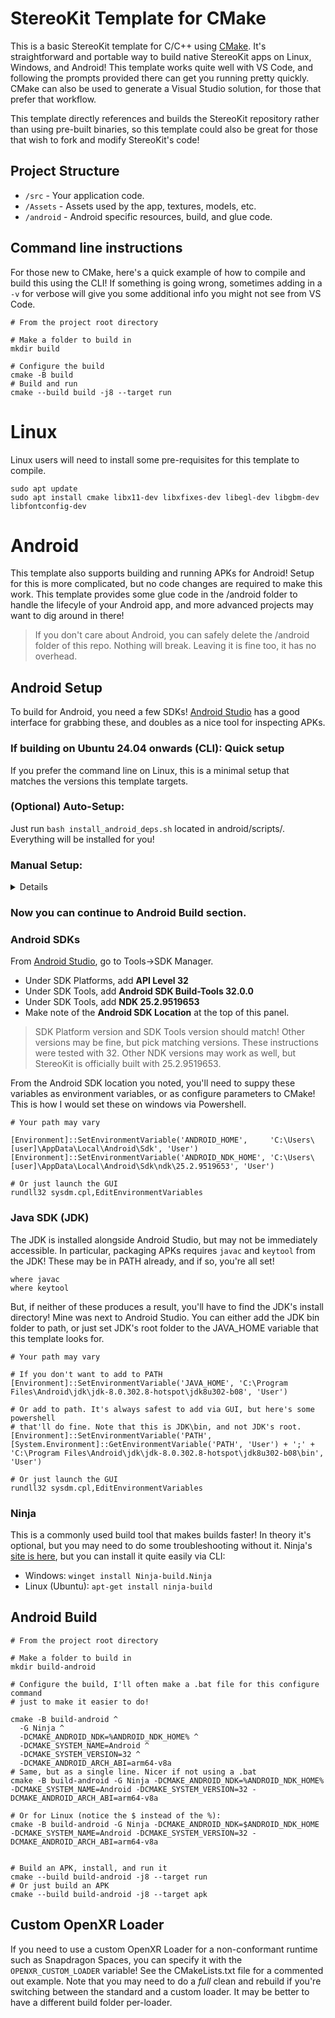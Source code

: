 # StereoKit Template for CMake

This is a basic StereoKit template for C/C++ using [CMake](https://cmake.org/). It's straightforward and portable way to build native StereoKit apps on Linux, Windows, and Android! This template works quite well with VS Code, and following the prompts provided there can get you running pretty quickly. CMake can also be used to generate a Visual Studio solution, for those that prefer that workflow.

This template directly references and builds the StereoKit repository rather than using pre-built binaries, so this template could also be great for those that wish to fork and modify StereoKit's code!

## Project Structure

- `/src` - Your application code.
- `/Assets` - Assets used by the app, textures, models, etc.
- `/android` - Android specific resources, build, and glue code.

## Command line instructions

For those new to CMake, here's a quick example of how to compile and build this using the CLI! If something is going wrong, sometimes adding in a `-v` for verbose will give you some additional info you might not see from VS Code.

```shell
# From the project root directory

# Make a folder to build in
mkdir build

# Configure the build
cmake -B build
# Build and run
cmake --build build -j8 --target run
```

# Linux

Linux users will need to install some pre-requisites for this template to compile.

```shell
sudo apt update
sudo apt install cmake libx11-dev libxfixes-dev libegl-dev libgbm-dev libfontconfig-dev
```

# Android

This template also supports building and running APKs for Android! Setup for this is more complicated, but no code changes are required to make this work. This template provides some glue code in the /android folder to handle the lifecyle of your Android app, and more advanced projects may want to dig around in there!

> If you don't care about Android, you can safely delete the /android folder of this repo. Nothing will break. Leaving it is fine too, it has no overhead.

## Android Setup

To build for Android, you need a few SDKs! [Android Studio](https://developer.android.com/studio) has a good interface for grabbing these, and doubles as a nice tool for inspecting APKs.


### If building on Ubuntu 24.04 onwards (CLI): Quick setup
If you prefer the command line on Linux, this is a minimal setup that matches the versions this template targets.

### (Optional) Auto-Setup:  

Just run `bash install_android_deps.sh` located in android/scripts/. Everything will be installed for you!

### Manual Setup:
<details>

```bash
# 1) Base tools
sudo apt update
sudo apt install cmake libx11-dev libxfixes-dev libegl-dev libgbm-dev libfontconfig-dev unzip curl zip ninja-build openjdk-8-jdk adb google-android-cmdline-tools-13.0-installer

# 2) to rule out potential errors, we explicitly tell sdkmanager where to install the Android SDK & NDK

export ANDROID_HOME="$HOME/Android/Sdk"

sdkmanager --sdk_root=$ANDROID_HOME \
  "platform-tools" \
  "platforms;android-32" \
  "build-tools;32.0.0" \
  "ndk;25.2.9519653"

# 3) More environment variable setup...:

export ANDROID_SDK_ROOT="$ANDROID_HOME"
export PATH="$ANDROID_HOME/platform-tools:$PATH"

# 5) Point CMake to the NDK and set JAVA_HOME (OpenJDK 8 on Ubuntu)
export ANDROID_NDK_HOME="$ANDROID_HOME/ndk/25.2.9519653"
export JAVA_HOME="/usr/lib/jvm/java-8-openjdk-amd64"

# (Optional) Persist these to your shell profile (after install)
echo 'export ANDROID_HOME="$HOME/Android/Sdk"'   >> "$HOME/.bashrc"
echo 'export ANDROID_SDK_ROOT="$HOME/Android/Sdk"' >> "$HOME/.bashrc"
echo 'export ANDROID_NDK_HOME="$HOME/Android/Sdk/ndk/25.2.9519653"' >> "$HOME/.bashrc"
echo 'export PATH="$ANDROID_HOME/platform-tools:$PATH"' >> "$HOME/.bashrc"
echo 'export JAVA_HOME="/usr/lib/jvm/java-8-openjdk-amd64"' >> "$HOME/.bashrc"
```
</details>

### Now you can continue to Android Build section.


### Android SDKs
From [Android Studio](https://developer.android.com/studio), go to Tools->SDK Manager.
- Under SDK Platforms, add **API Level 32**
- Under SDK Tools, add **Android SDK Build-Tools 32.0.0**
- Under SDK Tools, add **NDK 25.2.9519653**
- Make note of the **Android SDK Location** at the top of this panel.

> SDK Platform version and SDK Tools version should match! Other versions may be fine, but pick matching versions. These instructions were tested with 32. Other NDK versions may work as well, but StereoKit is officially built with 25.2.9519653.

From the Android SDK location you noted, you'll need to suppy these variables as environment variables, or as configure parameters to CMake! This is how I would set these on windows via Powershell.
```shell
# Your path may vary

[Environment]::SetEnvironmentVariable('ANDROID_HOME',     'C:\Users\[user]\AppData\Local\Android\Sdk', 'User')
[Environment]::SetEnvironmentVariable('ANDROID_NDK_HOME', 'C:\Users\[user]\AppData\Local\Android\Sdk\ndk\25.2.9519653', 'User')

# Or just launch the GUI
rundll32 sysdm.cpl,EditEnvironmentVariables
```

### Java SDK (JDK)
The JDK is installed alongside Android Studio, but may not be immediately accessible. In particular, packaging APKs requires `javac` and `keytool` from the JDK! These may be in PATH already, and if so, you're all set!
```
where javac
where keytool
```
But, if neither of these produces a result, you'll have to find the JDK's install directory! Mine was next to Android Studio. You can either add the JDK bin folder to path, or just set JDK's root folder to the JAVA_HOME variable that this template looks for.
```shell
# Your path may vary

# If you don't want to add to PATH
[Environment]::SetEnvironmentVariable('JAVA_HOME', 'C:\Program Files\Android\jdk\jdk-8.0.302.8-hotspot\jdk8u302-b08', 'User')

# Or add to path. It's always safest to add via GUI, but here's some powershell
# that'll do fine. Note that this is JDK\bin, and not JDK's root.
[Environment]::SetEnvironmentVariable('PATH', [System.Environment]::GetEnvironmentVariable('PATH', 'User') + ';' + 'C:\Program Files\Android\jdk\jdk-8.0.302.8-hotspot\jdk8u302-b08\bin', 'User')

# Or just launch the GUI
rundll32 sysdm.cpl,EditEnvironmentVariables
```

### Ninja
This is a commonly used build tool that makes builds faster! In theory it's optional, but you may need to do some troubleshooting without it.
Ninja's [site is here](https://ninja-build.org/), but you can install it quite easily via CLI:
- Windows: `winget install Ninja-build.Ninja`
- Linux (Ubuntu): `apt-get install ninja-build`

## Android Build

```shell
# From the project root directory

# Make a folder to build in
mkdir build-android

# Configure the build, I'll often make a .bat file for this configure command
# just to make it easier to do!

cmake -B build-android ^
  -G Ninja ^
  -DCMAKE_ANDROID_NDK=%ANDROID_NDK_HOME% ^
  -DCMAKE_SYSTEM_NAME=Android ^
  -DCMAKE_SYSTEM_VERSION=32 ^
  -DCMAKE_ANDROID_ARCH_ABI=arm64-v8a
# Same, but as a single line. Nicer if not using a .bat
cmake -B build-android -G Ninja -DCMAKE_ANDROID_NDK=%ANDROID_NDK_HOME% -DCMAKE_SYSTEM_NAME=Android -DCMAKE_SYSTEM_VERSION=32 -DCMAKE_ANDROID_ARCH_ABI=arm64-v8a

# Or for Linux (notice the $ instead of the %):
cmake -B build-android -G Ninja -DCMAKE_ANDROID_NDK=$ANDROID_NDK_HOME -DCMAKE_SYSTEM_NAME=Android -DCMAKE_SYSTEM_VERSION=32 -DCMAKE_ANDROID_ARCH_ABI=arm64-v8a


# Build an APK, install, and run it
cmake --build build-android -j8 --target run
# Or just build an APK
cmake --build build-android -j8 --target apk
```

## Custom OpenXR Loader

If you need to use a custom OpenXR Loader for a non-conformant runtime such as Snapdragon Spaces, you can specify it with the `OPENXR_CUSTOM_LOADER` variable! See the CMakeLists.txt file for a commented out example. Note that you may need to do a _full_ clean and rebuild if you're switching between the standard and a custom loader. It may be better to have a different build folder per-loader.